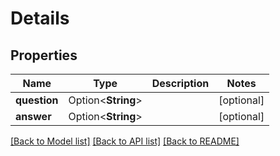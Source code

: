 # Details

## Properties

Name | Type | Description | Notes
------------ | ------------- | ------------- | -------------
**question** | Option<**String**> |  | [optional]
**answer** | Option<**String**> |  | [optional]

[[Back to Model list]](../README.md#documentation-for-models) [[Back to API list]](../README.md#documentation-for-api-endpoints) [[Back to README]](../README.md)
